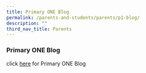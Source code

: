 ```yaml
---
title: Primary ONE Blog
permalink: /parents-and-students/parents/p1-blog/
description: ""
third_nav_title: Parents
---
```

### **Primary ONE Blog**

click [here](https://sites.google.com/moe.edu.sg/changkatprisch/home) for Primary ONE Blog